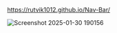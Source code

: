 https://rutvik1012.github.io/Nav-Bar/



![Screenshot 2025-01-30 190156](https://github.com/user-attachments/assets/4a6b0dc3-cda4-4cb4-a4c6-2bb0c65894ac)
